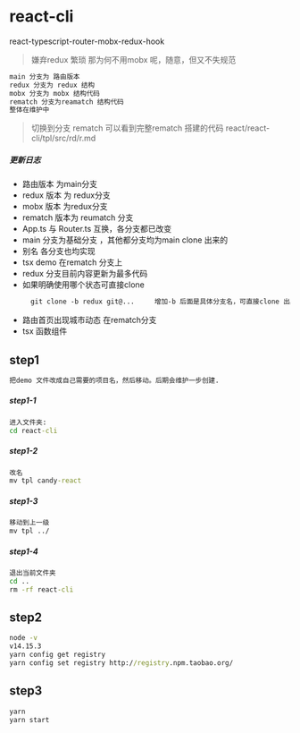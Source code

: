 # react-cli
react-typescript-router-mobx-redux-hook
>嫌弃redux 繁琐
那为何不用mobx 呢，随意，但又不失规范



```html
main 分支为 路由版本
redux 分支为 redux 结构
mobx 分支为 mobx 结构代码
rematch 分支为reamatch 结构代码
整体在维护中
```
> 切换到分支 rematch 可以看到完整rematch 搭建的代码
react/react-cli/tpl/src/rd/r.md

##### 更新日志
 - 路由版本 为main分支
 - redux 版本 为 redux分支
 - mobx 版本 为redux分支
 - rematch 版本为 reumatch 分支
 - App.ts 与 Router.ts 互换，各分支都已改变
 - main 分支为基础分支 ，其他都分支均为main clone 出来的
 - 别名 各分支也均实现
 - tsx demo 在rematch 分支上
 - redux 分支目前内容更新为最多代码
 - 如果明确使用哪个状态可直接clone
    ```HTML
      git clone -b redux git@...     增加-b 后面是具体分支名，可直接clone 出具体分支
     ```
 - 路由首页出现城市动态 在rematch分支
 - tsx 函数组件


## step1
```cmd
把demo 文件改成自己需要的项目名，然后移动。后期会维护一步创建.
```
##### step1-1
```cmd
进入文件夹:
cd react-cli
```
##### step1-2
```cmd
改名
mv tpl candy-react
```
##### step1-3
```cmd
移动到上一级
mv tpl ../
```
##### step1-4
```cmd
退出当前文件夹
cd ..
rm -rf react-cli
```
## step2
```cmd
node -v
v14.15.3
yarn config get registry
yarn config set registry http://registry.npm.taobao.org/
```

## step3
```cmd
yarn
yarn start
```
